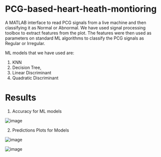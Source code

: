 # PCG-based-heart-heath-montioring 
A MATLAB interface to read PCG signals from a live machine and then classifying it as Normal or Abnormal. We have used signal processing toolbox to extract features from the plot. The features were then used as parameters on standard ML algorithms to classify the PCG signals as Regular or Irregular. 

ML models that we have used are: 
1) KNN
2) Decision Tree,
3) Linear Discriminant
4) Quadratic Discriminant

# Results
1. Accuracy for ML models

![image](https://user-images.githubusercontent.com/31880143/129004643-a6ee6d90-8b99-4a98-980d-76b6d754ec27.png)

2. Predictions Plots for Models

![image](https://user-images.githubusercontent.com/31880143/129004910-79c6e918-c9a1-41a4-8edd-4db170b883be.png)

![image](https://user-images.githubusercontent.com/31880143/129005032-19d4c00d-1d17-403f-ad3d-a0b06d4120e8.png)

